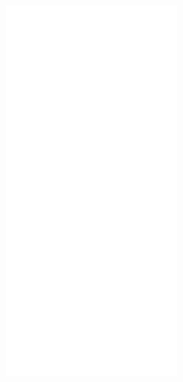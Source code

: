 <img alt="🦑" align="left" width="400px" src="https://github.com/xun404/xun404/blob/main/metrics.svg">
<img alt="🦑" align="left" width="400px" src="https://github.com/xun404/xun404/blob/main/metrics.additional.svg">
